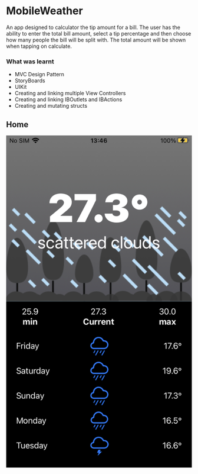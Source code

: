 # MobileWeather
An app designed to calculator the tip amount for a bill. The user has the ability to enter the total bill amount, select a tip percentage and then choose how many people the bill will be split with. The total amount will be shown when tapping on calculate.


### What was learnt
- MVC Design Pattern
- StoryBoards
- UIKit
- Creating and linking multiple View Controllers
- Creating and linking IBOutlets and IBActions
- Creating and mutating structs

## Home

<img src="images/WeatherForecast.PNG" width=600px;>

